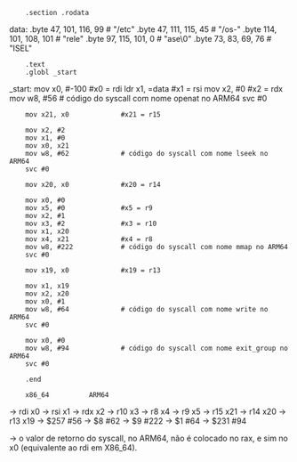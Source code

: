         .section .rodata

data:   .byte  47, 101, 116,  99   # "/etc"
        .byte  47, 111, 115,  45   # "/os-"
        .byte 114, 101, 108, 101   # "rele"
        .byte  97, 115, 101,   0   # "ase\0"
        .byte  73,  83,  69,  76   # "ISEL"

        .text
        .globl _start
_start:
        mov x0, #-100           #x0 = rdi
        ldr x1, =data           #x1 = rsi
        mov x2, #0              #x2 = rdx
        mov w8, #56             # código do syscall com nome openat no ARM64
        svc #0

        mov x21, x0             #x21 = r15

        mov x2, #2
        mov x1, #0
        mov x0, x21
        mov w8, #62             # código do syscall com nome lseek no ARM64
        svc #0

        mov x20, x0             #x20 = r14

        mov x0, #0
        mov x5, #0              #x5 = r9
        mov x2, #1
        mov x3, #2              #x3 = r10
        mov x1, x20             
        mov x4, x21             #x4 = r8
        mov w8, #222            # código do syscall com nome mmap no ARM64
        svc #0

        mov x19, x0             #x19 = r13

        mov x1, x19
        mov x2, x20
        mov x0, #1
        mov w8, #64             # código do syscall com nome write no ARM64
        svc #0

        mov x0, #0
        mov w8, #94             # código do syscall com nome exit_group no ARM64
        svc #0

        .end

        x86_64          ARM64
->       rdi             x0
->       rsi             x1
->       rdx             x2
->       r10             x3
->       r8              x4
->       r9              x5
->       r15             x21
->       r14             x20
->       r13             x19
->       $257            #56
->       $8              #62
->       $9              #222
->       $1              #64
->       $231            #94

-> o valor de retorno do syscall, no ARM64, não é colocado no rax, e sim no x0 (equivalente ao rdi em X86_64).
